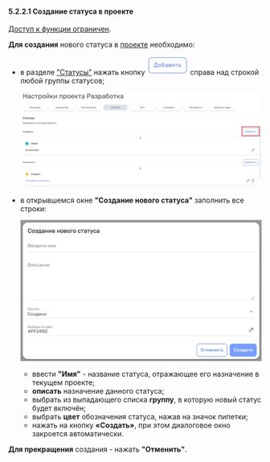 #### 5.2.2.1 Создание статуса в проекте  

[Доступ к функции ограничен](../../../9_roles_&_access/9.2_access.md).  

**Для создания** нового статуса в [проекте](../../5_project.md) необходимо:  

- в разделе ["Статусы"](5.2.2_states.md) нажать кнопку ![кнопка_добавить](/imgs/кнопка_добавить.jpg) справа над строкой любой группы статусов;

  ![5.2.2.1-1](/imgs/5.2.2.1-1.jpg)

- в открывшемся окне **"Создание нового статуса"** заполнить все строки:
  
  ![5.2.2.1-2](/imgs/5.2.2.1-2.jpg)
  - ввести **"Имя"** - название статуса, отражающее его назначение в текущем проекте;  
  - **описать** назначение данного статуса;  
  - выбрать из выпадающего списка **группу**, в которую новый статус будет включён;
  - выбрать **цвет** обозначения статуса, нажав на значок пипетки;
  - нажать на кнопку **«Создать»**, при этом диалоговое окно закроется автоматически.

**Для прекращения** создания - нажать **"Отменить"**.
